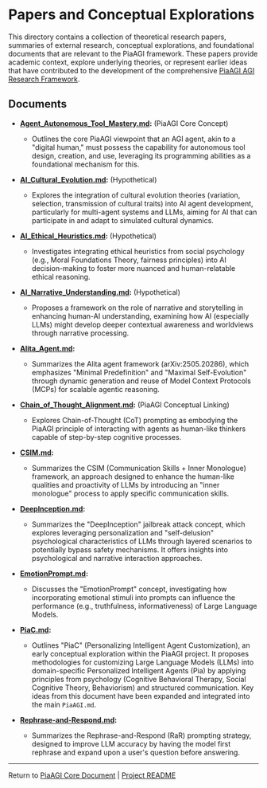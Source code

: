 <!-- PiaAGI AGI Research Framework Document -->
# Papers and Conceptual Explorations

This directory contains a collection of theoretical research papers, summaries of external research, conceptual explorations, and foundational documents that are relevant to the PiaAGI framework. These papers provide academic context, explore underlying theories, or represent earlier ideas that have contributed to the development of the comprehensive [PiaAGI AGI Research Framework](../PiaAGI.md).

## Documents

*   **[Agent_Autonomous_Tool_Mastery.md](Agent_Autonomous_Tool_Mastery.md):** (PiaAGI Core Concept)
    *   Outlines the core PiaAGI viewpoint that an AGI agent, akin to a "digital human," must possess the capability for autonomous tool design, creation, and use, leveraging its programming abilities as a foundational mechanism for this.

*   **[AI_Cultural_Evolution.md](AI_Cultural_Evolution.md):** (Hypothetical)
    *   Explores the integration of cultural evolution theories (variation, selection, transmission of cultural traits) into AI agent development, particularly for multi-agent systems and LLMs, aiming for AI that can participate in and adapt to simulated cultural dynamics.

*   **[AI_Ethical_Heuristics.md](AI_Ethical_Heuristics.md):** (Hypothetical)
    *   Investigates integrating ethical heuristics from social psychology (e.g., Moral Foundations Theory, fairness principles) into AI decision-making to foster more nuanced and human-relatable ethical reasoning.

*   **[AI_Narrative_Understanding.md](AI_Narrative_Understanding.md):** (Hypothetical)
    *   Proposes a framework on the role of narrative and storytelling in enhancing human-AI understanding, examining how AI (especially LLMs) might develop deeper contextual awareness and worldviews through narrative processing.

*   **[Alita_Agent.md](Alita_Agent.md):**
    *   Summarizes the Alita agent framework (arXiv:2505.20286), which emphasizes "Minimal Predefinition" and "Maximal Self-Evolution" through dynamic generation and reuse of Model Context Protocols (MCPs) for scalable agentic reasoning.

*   **[Chain_of_Thought_Alignment.md](Chain_of_Thought_Alignment.md):** (PiaAGI Conceptual Linking)
    *   Explores Chain-of-Thought (CoT) prompting as embodying the PiaAGI principle of interacting with agents as human-like thinkers capable of step-by-step cognitive processes.

*   **[CSIM.md](CSIM.md):**
    *   Summarizes the CSIM (Communication Skills + Inner Monologue) framework, an approach designed to enhance the human-like qualities and proactivity of LLMs by introducing an "inner monologue" process to apply specific communication skills.

*   **[DeepInception.md](DeepInception.md):**
    *   Summarizes the "DeepInception" jailbreak attack concept, which explores leveraging personalization and "self-delusion" psychological characteristics of LLMs through layered scenarios to potentially bypass safety mechanisms. It offers insights into psychological and narrative interaction approaches.

*   **[EmotionPrompt.md](EmotionPrompt.md):**
    *   Discusses the "EmotionPrompt" concept, investigating how incorporating emotional stimuli into prompts can influence the performance (e.g., truthfulness, informativeness) of Large Language Models.

*   **[PiaC.md](PiaC.md):**
    *   Outlines "PiaC" (Personalizing Intelligent Agent Customization), an early conceptual exploration within the PiaAGI project. It proposes methodologies for customizing Large Language Models (LLMs) into domain-specific Personalized Intelligent Agents (Pia) by applying principles from psychology (Cognitive Behavioral Therapy, Social Cognitive Theory, Behaviorism) and structured communication. Key ideas from this document have been expanded and integrated into the main `PiaAGI.md`.

*   **[Rephrase-and-Respond.md](Rephrase-and-Respond.md):**
    *   Summarizes the Rephrase-and-Respond (RaR) prompting strategy, designed to improve LLM accuracy by having the model first rephrase and expand upon a user's question before answering.

---
Return to [PiaAGI Core Document](../PiaAGI.md) | [Project README](../README.md)
